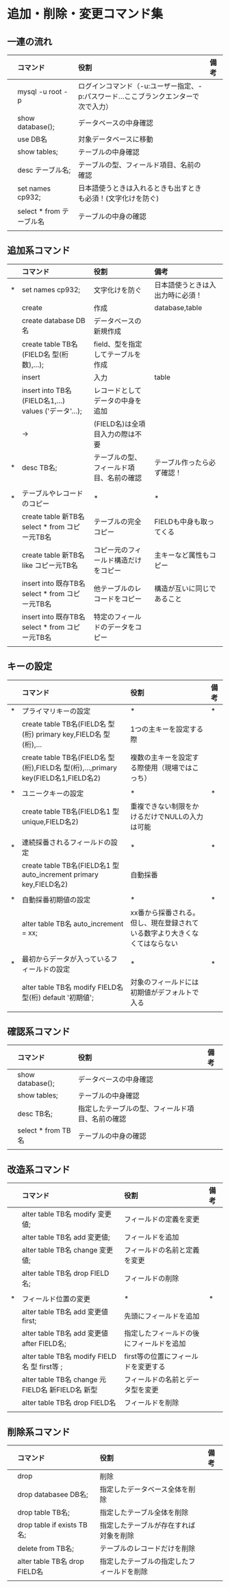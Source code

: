 # 追加・削除・変更コマンド集

## 一連の流れ

||コマンド|役割|備考|
|:---|:---|:---|:---|
||mysql -u root -p|ログインコマンド（-u:ユーザー指定、-p:パスワード…ここブランクエンターで次で入力）||
||show database();|データベースの中身確認||
||use DB名|対象データベースに移動||
||show tables;|テーブルの中身確認||
||desc テーブル名;|テーブルの型、フィールド項目、名前の確認||
||set names cp932;|日本語使うときは入れるときも出すときも必須！(文字化けを防ぐ)||
||select * from テーブル名|テーブルの中身の確認||
|||||


## 追加系コマンド

||コマンド|役割|備考|
|:---|:---|:---|:---|
|*|set names cp932;|文字化けを防ぐ|日本語使うときは入出力時に必須！|
||create|作成|database,table|
||create database DB名|データベースの新規作成||
||create table TB名 (FIELD名 型(桁数),…);|field、型を指定してテーブルを作成||
||insert|入力|table|
||insert into TB名(FIELD名1,…) values ('データ'…);|レコードとしてデータの中身を追加||
||→|(FIELD名)は全項目入力の際は不要||
|*|desc TB名;|テーブルの型、フィールド項目、名前の確認|テーブル作ったら必ず確認！|
|||||
|*|テーブルやレコードのコピー|*|*|
||create table 新TB名 select * from コピー元TB名|テーブルの完全コピー|FIELDも中身も取ってくる|
||create table 新TB名 like コピー元TB名|コピー元のフィールド構造だけをコピー|主キーなど属性もコピー|
||insert into 既存TB名 select * from コピー元TB名|他テーブルのレコードをコピー|構造が互いに同じであること|
||insert into 既存TB名 select * from コピー元TB名|特定のフィールドのデータをコピー||
|||||


## キーの設定

||コマンド|役割|備考|
|:---|:---|:---|:---|
|*|プライマリキーの設定|*|*|
||create table TB名(FIELD名 型(桁) primary key,FIELD名 型(桁),…|1つの主キーを設定する際||
||create table TB名(FIELD名 型(桁),FIELD名 型(桁),…,primary key(FIELD名1,FIELD名2)|複数の主キーを設定する際使用（現場ではこっち）||
|||||
|*|ユニークキーの設定|*|*|
||create table TB名(FIELD名1 型 unique,FIELD名2)|重複できない制限をかけるだけでNULLの入力は可能||
|||||
|*|連続採番されるフィールドの設定|*|*|
||create table TB名(FIELD名1 型 auto_increment primary key,FIELD名2)|自動採番||
|||||
|*|自動採番初期値の設定|*|*|
||alter table TB名 auto_increment = xx;|xx番から採番される。但し、現在登録されている数字より大きくなくてはならない||
|||||
|*|最初からデータが入っているフィールドの設定|*|*|
||alter table TB名 modify FIELD名 型(桁) default '初期値';|対象のフィールドには初期値がデフォルトで入る||
|||||


## 確認系コマンド

||コマンド|役割|備考|
|:---|:---|:---|:---|
||show database();|データベースの中身確認||
||show tables;|テーブルの中身確認||
||desc TB名;|指定したテーブルの型、フィールド項目、名前の確認||
||select * from TB名|テーブルの中身の確認||
|||||

## 改造系コマンド

||コマンド|役割|備考|
|:---|:---|:---|:---|
||alter table TB名 modify 変更値;|フィールドの定義を変更||
||alter table TB名 add 変更値;|フィールドを追加||
||alter table TB名 change 変更値;|フィールドの名前と定義を変更||
||alter table TB名 drop FIELD名;|フィールドの削除||
|||||
|*|フィールド位置の変更|*|*|
||alter table TB名 add 変更値 first;|先頭にフィールドを追加||
||alter table TB名 add 変更値 after FIELD名;|指定したフィールドの後にフィールドを追加||
||alter table TB名 modify FIELD名 型 first等 ;|first等の位置にフィールドを変更する||
||alter table TB名 change 元FIELD名 新FIELD名 新型|フィールドの名前とデータ型を変更||
||alter table TB名 drop FIELD名|フィールドを削除||
|||||

## 削除系コマンド

||コマンド|役割|備考|
|:---|:---|:---|:---|
||drop|削除||
||drop databasee DB名;|指定したデータベース全体を削除||
||drop table TB名;|指定したテーブル全体を削除||
||drop table if exists TB名;|指定したテーブルが存在すれば対象を削除||
||delete from TB名;|テーブルのレコードだけを削除||
||alter table TB名 drop FIELD名|指定したテーブルの指定したフィールドを削除||
|||||